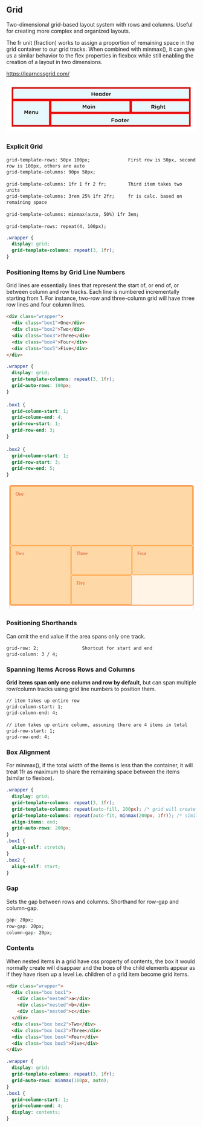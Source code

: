 ## Grid

Two-dimensional grid-based layout system with rows and columns. Useful for creating more complex and organized layouts.

The fr unit (fraction) works to assign a proportion of remaining space in the grid container to our grid tracks. When combined with minmax(), it can give us a similar behavior to the flex properties in flexbox while still enabling the creation of a layout in two dimensions.

https://learncssgrid.com/

<img src="../_snapshots/grid-eg.png">

### Explicit Grid

```
grid-template-rows: 50px 100px;              First row is 50px, second row is 100px, others are auto
grid-template-columns: 90px 50px;

grid-template-columns: 1fr 1 fr 2 fr;        Third item takes two units
grid-template-columns: 3rem 25% 1fr 2fr;     fr is calc. based on remaining space

grid-template-columns: minmax(auto, 50%) 1fr 3em;

grid-template-rows: repeat(4, 100px);
```

```css
.wrapper {
  display: grid;
  grid-template-columns: repeat(3, 1fr);
}
```

### Positioning Items by Grid Line Numbers

Grid lines are essentially lines that represent the start of, or end of, or between column and row tracks. Each line is numbered incrementally starting from 1. For instance, two-row and three-column grid will have three row lines and four column lines.

```html
<div class="wrapper">
  <div class="box1">One</div>
  <div class="box2">Two</div>
  <div class="box3">Three</div>
  <div class="box4">Four</div>
  <div class="box5">Five</div>
</div>
```

```css
.wrapper {
  display: grid;
  grid-template-columns: repeat(3, 1fr);
  grid-auto-rows: 100px;
}

.box1 {
  grid-column-start: 1;
  grid-column-end: 4;
  grid-row-start: 1;
  grid-row-end: 3;
}

.box2 {
  grid-column-start: 1;
  grid-row-start: 3;
  grid-row-end: 5;
}
```

<img src="../_snapshots/grid-lines.png">

### Positioning Shorthands

Can omit the end value if the area spans only one track.

```
grid-row: 2;                Shortcut for start and end
grid-column: 3 / 4;
```

### Spanning Items Across Rows and Columns

**Grid items span only one column and row by default**, but can span multiple row/column tracks using grid line numbers to position them.

```
// item takes up entire row
grid-column-start: 1;
grid-column-end: 4;

// item takes up entire column, assuming there are 4 items in total
grid-row-start: 1;
grid-row-end: 4;
```

### Box Alignment

For minmax(), if the total width of the items is less than the container, it will treat 1fr as maximum to share the remaining space between the items (similar to flexbox).

```css
.wrapper {
  display: grid;
  grid-template-columns: repeat(3, 1fr);
  grid-template-columns: repeat(auto-fill, 200px); /* grid will create as many 200px column tracks */
  grid-template-columns: repeat(auto-fit, minmax(200px, 1fr)); /* similar to flexbox with auto-width */
  align-items: end;
  grid-auto-rows: 200px;
}
.box1 {
  align-self: stretch;
}
.box2 {
  align-self: start;
}
```

### Gap

Sets the gap between rows and columns. Shorthand for row-gap and column-gap.

```css
gap: 20px;
row-gap: 20px;
column-gap: 20px;
```

### Contents

When nested items in a grid have css property of contents, the box it would normally create will disappaer and the boes of the child elements appear as if they have risen up a level i.e. children of a grid item become grid items.

```html
<div class="wrapper">
  <div class="box box1">
    <div class="nested">a</div>
    <div class="nested">b</div>
    <div class="nested">c</div>
  </div>
  <div class="box box2">Two</div>
  <div class="box box3">Three</div>
  <div class="box box4">Four</div>
  <div class="box box5">Five</div>
</div>
```

```css
.wrapper {
  display: grid;
  grid-template-columns: repeat(3, 1fr);
  grid-auto-rows: minmax(100px, auto);
}
.box1 {
  grid-column-start: 1;
  grid-column-end: 4;
  display: contents;
}
```
